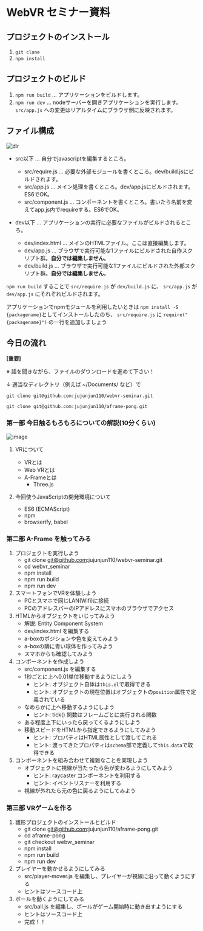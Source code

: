 # WebVR セミナー資料

## プロジェクトのインストール

1. `git clone`
2. `npm install`

## プロジェクトのビルド

1. `npm run build` ... アプリケーションをビルドします。
2. `npm run dev` ... nodeサーバーを開きアプリケーションを実行します。`src/app.js` への変更はリアルタイムにブラウザ側に反映されます。

## ファイル構成
![dir](https://user-images.githubusercontent.com/4201520/30205376-915178d6-94c3-11e7-96fe-009e22d9d434.png)

- src以下 ... 自分でjavascriptを編集するところ。
	- src/require.js ... 必要な外部モジュールを書くところ。dev/build.jsにビルドされます。
	- src/app.js ... メイン処理を書くところ。dev/app.jsにビルドされます。ES6でOK。
	- src/component.js ... コンポーネントを書くところ。書いたら名前を変えてapp.js内でrequireする。ES6でOK。

- dev以下 ... アプリケーションの実行に必要なファイルがビルドされるところ。
	- dev/index.html ... メインのHTMLファイル。ここは直接編集します。
	- dev/app.js ... ブラウザで実行可能な1ファイルにビルドされた自作スクリプト群。**自分では編集しません**。
	- dev/build.js ... ブラウザで実行可能な1ファイルにビルドされた外部スクリプト群。**自分では編集しません**。

`npm run build` することで `src/require.js` が `dev/build.js` に、 `src/app.js` が `dev/app.js` にそれぞれビルドされます。

アプリケーションでnpmモジュールを利用したいときは `npm install -S {packagename}`としてインストールしたのち、
`src/require.js` に `require("{packagename}")` の一行を追加しましょう

## 今日の流れ

**[重要]**

※ 話を聞きながら、ファイルのダウンロードを進めて下さい！

↓ 適当なディレクトリ（例えば ~/Documents/ など）で 

`git clone git@github.com:jujunjun110/webvr-seminar.git`

`git clone git@github.com:jujunjun110/aframe-pong.git`

### 第一部 今日触るもろもろについての解説(10分くらい)

![image](https://user-images.githubusercontent.com/4201520/30205477-d75270f6-94c3-11e7-9390-e380f190ff72.png)

1. VRについて
	- VRとは
	- Web VRとは
	- A-Frameとは
		- Three.js


2. 今回使うJavaScriptの開発環境について
	- ES6 (ECMAScript)
	- npm
	- browserify, babel

### 第二部 A-Frame を触ってみる

1. プロジェクトを実行しよう
	- git clone git@github.com:jujunjun110/webvr-seminar.git
	- cd webvr_seminar
	- npm install
	- npm run build
	- npm run dev
1. スマートフォンでVRを体験しよう
	- PCとスマホで同じLAN(Wifi)に接続
	- PCのアドレスバーのIPアドレスにスマホのブラウザでアクセス
1. HTMLからオブジェクトをいじってみよう
	- 解説: Entity Component System
	- dev/index.html を編集する
	- a-boxのポジションや色を変えてみよう
	- a-boxの隣に青い球体を作ってみよう
	- スマホからも確認してみよう
1. コンポーネントを作成しよう
	- src/component.js を編集する
	- 1秒ごとに上へ0.01単位移動するようにしよう
		- ヒント: オブジェクト自体は`this.el`で取得できる
		- ヒント: オブジェクトの現在位置はオブジェクトの`position`属性で定義されている
	- なめらかに上へ移動するようにしよう
		- ヒント: tick() 関数はフレームごとに実行される関数
	- ある程度上下にいったら戻ってくるようにしよう
	- 移動スピードをHTMLから指定できるようにしてみよう
		- ヒント: プロパティはHTML属性として渡してこれる
		- ヒント: 渡ってきたプロパティは`schema`部で定義して`this.data`で取得できる
1. コンポーネントを組み合わせて複雑なことを実現しよう
	- オブジェクトに視線が当たったら色が変わるようにしてみよう
		- ヒント: raycaster コンポーネントを利用する
		- ヒント: イベントリスナーを利用する
	- 視線が外れたら元の色に戻るようにしてみよう


### 第三部 VRゲームを作る

1. 雛形プロジェクトのインストールとビルド
	- git clone git@github.com:jujunjun110/aframe-pong.git
	- cd aframe-pong
	- git checkout webvr_seminar
	- npm install
	- npm run build
	- npm run dev
2. プレイヤーを動かせるようにしてみる
	- src/player-mover.js を編集し、プレイヤーが視線に沿って動くようにする
	- ヒントはソースコード上
3. ボールを動くようにしてみる
	- src/ball.js を編集し、ボールがゲーム開始時に動き出すようにする
	- ヒントはソースコード上
	- 完成！！	
